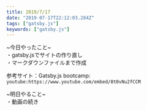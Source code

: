 ```yaml
---
title: 2019/7/17
date: "2019-07-17T22:12:03.284Z"
tags: ["gatsby.js"]
keywords: ["gatsby.js"]
---
```

~今日やったこと~\
・gatsby.jsでサイトの作り直し\
・マークダウンファイルまで作成

参考サイト：Gatsby.js bootcamp: `youtube:https://www.youtube.com/embed/8t0vNu2fCCM`

~明日やること~\
・動画の続き